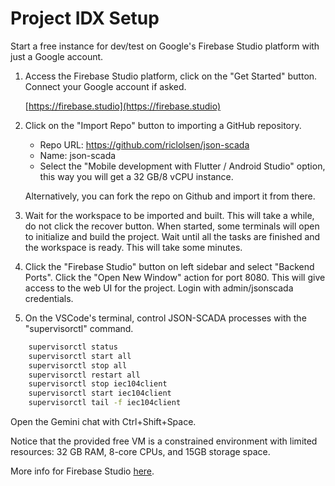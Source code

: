 # Project IDX Setup

Start a free instance for dev/test on Google's Firebase Studio platform with just a Google account.

1. Access the Firebase Studio platform, click on the "Get Started" button. Connect your Google account if asked.

    [https://firebase.studio](https://firebase.studio)

2. Click on the "Import Repo" button to importing a GitHub repository.

    * Repo URL: https://github.com/riclolsen/json-scada
    * Name: json-scada
    * Select the "Mobile development with Flutter / Android Studio" option, this way you will get a 32 GB/8 vCPU instance.

    Alternatively, you can fork the repo on Github and import it from there.

3. Wait for the workspace to be imported and built. This will take a while, do not click the recover button. When started, some terminals will open to initialize and build the project. Wait until all the tasks are finished and the workspace is ready. This will take some minutes.

4. Click the "Firebase Studio" button on left sidebar and select "Backend Ports". Click the "Open New Window" action for port 8080. This will give access to the web UI for the project. Login with admin/jsonscada credentials.

5. On the VSCode's terminal, control JSON-SCADA processes with the "supervisorctl" command.  

```bash
    supervisorctl status
    supervisorctl start all
    supervisorctl stop all
    supervisorctl restart all
    supervisorctl stop iec104client
    supervisorctl start iec104client
    supervisorctl tail -f iec104client
```

Open the Gemini chat with Ctrl+Shift+Space.

Notice that the provided free VM is a constrained environment with limited resources: 32 GB RAM, 8-core CPUs, and 15GB storage space.

More info for Firebase Studio [here](https://firebase.google.com/docs).